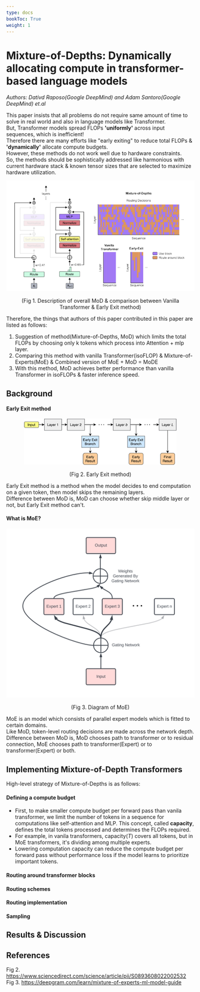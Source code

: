 ```yaml
---
type: docs
bookToc: True
weight: 1
---
```


# **Mixture-of-Depths: Dynamically allocating compute in transformer-based language models**
*Authors: Dativd Raposo(Google DeepMind) and Adam Santoro(Google DeepMind) et.al*


 This paper insists that all problems do not require same amount of time to solve in real world and also in language models like Transformer.  
But, Transformer models spread FLOPs **'uniformly'** across input sequences, which is inefficient!  
Therefore there are many efforts like "early exiting" to reduce total FLOPs & **'dynamically'** allocate compute budgets.  
However, these methods do not work well due to hardware constraints.  
So, the methods should be sophistically addressed like harmonious with current hardware stack & known tensor sizes that are selected to maximize hardware utilization.  

<p align="center">
    <img src=./Mixture-of-Depths.png> 
</p>

<p align="center">
    (Fig 1. Description of overall MoD & comparison between Vanilla Transformer & Early Exit method)
</p>
  
Therefore, the things that authors of this paper contributed in this paper are listed as follows:  

1. Suggestion of method(Mixture-of-Depths, MoD) which limits the total FLOPs by choosing only k tokens which process into Attention + mlp layer.
2. Comparing this method with vanilla Transformer(isoFLOP) &  Mixture-of-Experts(MoE) & Combined version of MoE + MoD = MoDE
3. With this method, MoD achieves better performance than vanilla Transformer in isoFLOPs & faster inference speed.

## **Background**

#### Early Exit method

<p align="center">
    <img src=./earlyexit.png> 
</p>
<p align="center">
    (Fig 2. Early Exit method)
</p>

Early Exit method is a method when the model decides to end computation on a given token, then model skips the remaining layers.  
Difference between MoD is, MoD can choose whether skip middle layer or not, but Early Exit method can't.

#### What is MoE?

<p align="center">
    <img src=./moe.png> 
</p>
<p align="center">
    (Fig 3. Diagram of MoE)
</p>

MoE is an model which consists of parallel expert models which is fitted to certain domains.  
Like MoD, token-level routing decisions are made across the network depth.  
Difference between MoD is, MoD chooses path to transformer or to residual connection, MoE chooses path to transformer(Expert) or to transformer(Expert) or both.

## **Implementing Mixture-of-Depth Transformers**

High-level strategy of Mixture-of-Depths is as follows:

#### **Defining a compute budget**

- First, to make smaller compute budget per forward pass than vanila transformer, we limit the number of tokens in a sequence for computations like self-attention and MLP. This concept, called **capacity**, defines the total tokens processed and determines the FLOPs required.
- For example, in vanila transformers, capacity($T$) covers all tokens, but in MoE transformers, it's dividing among multiple experts.
- Lowering computation capacity can reduce the compute budget per forward pass without performance loss if the model learns to prioritize important tokens.
  
#### **Routing around transformer blocks**

#### **Routing schemes**

#### **Routing implementation**

#### **Sampling**

## **Results & Discussion**

## **References**

Fig 2. https://www.sciencedirect.com/science/article/pii/S0893608022002532  
Fig 3. https://deepgram.com/learn/mixture-of-experts-ml-model-guide  
